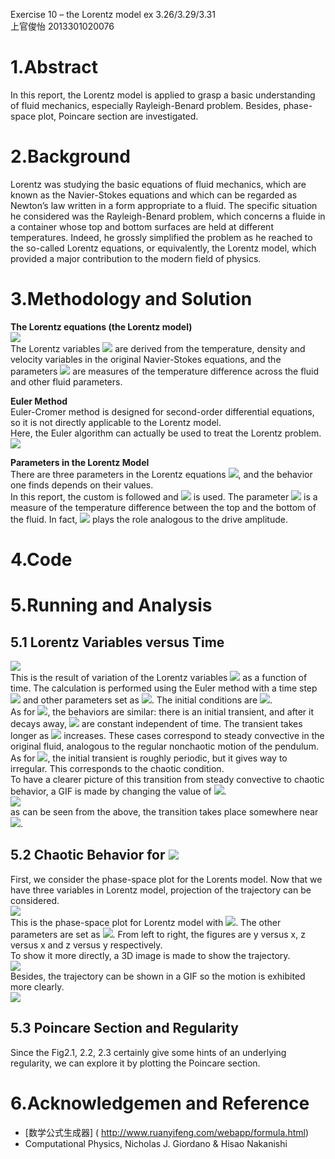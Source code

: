 Exercise 10 – the Lorentz model ex 3.26/3.29/3.31   
上官俊怡 2013301020076
# 1.Abstract    
In this report, the Lorentz model is applied to grasp a basic understanding of fluid mechanics, especially Rayleigh-Benard problem. Besides, phase-space plot, Poincare section are investigated.  

# 2.Background    
Lorentz was studying the basic equations of fluid mechanics, which are known as the Navier-Stokes equations and which can be regarded as Newton’s law written in a form appropriate to a fluid. The specific situation he considered was the Rayleigh-Benard problem, which concerns a fluide in a container whose top and bottom surfaces are held at different temperatures. Indeed, he grossly simplified the problem as he reached to the so-called Lorentz equations, or equivalently, the Lorentz model, which provided a major contribution to the modern field of physics.  

# 3.Methodology and Solution
**The Lorentz equations (the Lorentz model)**  
<img src="http://chart.googleapis.com/chart?cht=tx&chl=%5C%5C%5Cfrac%7Bdx%7D%7Bdt%7D%3D%5Csigma%20(y-x)%0A%5C%5C%5Cfrac%7Bdy%7D%7Bdt%7D%3D-xz%2Brx-y%0A%5C%5C%5Cfrac%7Bdz%7D%7Bdt%7D%3Dxy-bz" style="border:none;" />  
The Lorentz variables <img src="http://chart.googleapis.com/chart?cht=tx&chl=x%2C%20y%2C%20z" style="border:none;" /> are derived from the temperature, density and velocity variables in the original Navier-Stokes equations, and the parameters <img src="http://chart.googleapis.com/chart?cht=tx&chl=%5Csigma%20%2C%20r%2C%20b" style="border:none;" /> are measures of the temperature difference across the fluid and other fluid parameters. 

**Euler Method**  
Euler-Cromer method is designed for second-order differential equations, so it is not directly applicable to the Lorentz model.  
Here, the Euler algorithm can actually be used to treat the Lorentz problem.  
<img src="http://chart.googleapis.com/chart?cht=tx&chl=%5C%5Cx_%7Bi%2B1%7D%3Dx_i%2B%5Csigma%20(y_i-x_i)dt%0A%5C%5Cy_%7Bi%2B1%7D%3Dy_i%2B(-x_iz_i%2Brx_i-y_i)dt%0A%5C%5Cz_%7Bi%2B1%7D%3Dz_i%2B(x_iy_i-bz_i)dt%0A" style="border:none;" />    

**Parameters in the Lorentz Model**  
There are three parameters in the Lorentz equations <img src="http://chart.googleapis.com/chart?cht=tx&chl=%5Csigma%2Cb%2Cr" style="border:none;" />, and the behavior one finds depends on their values.  
In this report, the custom is followed and <img src="http://chart.googleapis.com/chart?cht=tx&chl=%5Csigma%3D10%2Cb%3D8%2F3" style="border:none;" /> is used. The parameter <img src="http://chart.googleapis.com/chart?cht=tx&chl=r" style="border:none;" /> is a measure of the temperature difference between the top and the bottom of the fluid. In fact, <img src="http://chart.googleapis.com/chart?cht=tx&chl=r" style="border:none;" /> plays the role analogous to the drive amplitude.

# 4.Code  

# 5.Running and Analysis
## 5.1 Lorentz Variables versus Time 
![](https://github.com/JunyiShangguan/computationalphysics_N2013301020076/blob/master/ex10_ch3.26/figure_1.png)  
This is the result of variation of the Lorentz variables <img src="http://chart.googleapis.com/chart?cht=tx&chl=y,z" style="border:none;" /> as a function of time.  The calculation is performed using the Euler method with a time step <img src="http://chart.googleapis.com/chart?cht=tx&chl=dt%3D0.0001" style="border:none;" /> and other parameters set as <img src="http://chart.googleapis.com/chart?cht=tx&chl=%5Csigma%3D10%2Cb%3D8%2F3" style="border:none;" />. The initial conditions are <img src="http://chart.googleapis.com/chart?cht=tx&chl=x_0%3D1%2Cy_0%3D0%2Cz_0%3D0" style="border:none;" />.  
As for <img src="http://chart.googleapis.com/chart?cht=tx&chl=r%3D5%2C10%2C15" style="border:none;" />,  the behaviors are similar: there is an initial transient, and after it decays away, <img src="http://chart.googleapis.com/chart?cht=tx&chl=y,z" style="border:none;" /> are constant independent of time.  The transient takes longer as <img src="http://chart.googleapis.com/chart?cht=tx&chl=r" style="border:none;" /> increases. These cases correspond to steady convective in the original fluid, analogous to the regular nonchaotic motion of the pendulum.  
As for <img src="http://chart.googleapis.com/chart?cht=tx&chl=r%3D25" style="border:none;" />, the initial transient is roughly periodic, but it gives way to irregular. This corresponds to the chaotic condition.  
To have a clearer picture of this transition from steady convective to chaotic behavior, a GIF is made by changing the value of <img src="http://chart.googleapis.com/chart?cht=tx&chl=r" style="border:none;" />.  
![](https://github.com/JunyiShangguan/computationalphysics_N2013301020076/blob/master/ex10_ch3.26/figure1.change_r.gif)  
as can be seen from the above, the transition takes place somewhere near <img src="http://chart.googleapis.com/chart?cht=tx&chl=r%3D25" style="border:none;" />.  

## 5.2 Chaotic Behavior for <img src="http://chart.googleapis.com/chart?cht=tx&chl=r%3D25" style="border:none;" />
First, we consider the phase-space plot for the Lorents model. Now that we have three variables in Lorentz model, projection of the trajectory can be considered.  
![](https://github.com/JunyiShangguan/computationalphysics_N2013301020076/blob/master/ex10_ch3.26/figure_2.1.png)  
This  is the phase-space plot for Lorentz model with <img src="http://chart.googleapis.com/chart?cht=tx&chl=r%3D25" style="border:none;" />. The other parameters are set as <img src="http://chart.googleapis.com/chart?cht=tx&chl=x_0%3D1%2Cy_0%3D0%2Cz_0%3D0%2C%5Csigma%3D10%2Cb%3D8%2F3%2Cdt%3D0.0001%2CT%3D50" style="border:none;" />. From left to right, the figures are y versus x, z versus x and z versus y respectively.  
To show it more directly, a 3D image is made to show the trajectory.  
![](https://github.com/JunyiShangguan/computationalphysics_N2013301020076/blob/master/ex10_ch3.26/figure_2.4.png)  
Besides, the trajectory can be shown in a GIF so the motion is exhibited more clearly.  
![](https://github.com/JunyiShangguan/computationalphysics_N2013301020076/blob/master/ex10_ch3.26/keep_r%3D25.gif)  

## 5.3 Poincare Section and Regularity  
Since the Fig2.1, 2.2, 2.3 certainly give some hints of an underlying regularity, we can explore it by plotting the Poincare section.  






# 6.Acknowledgemen and Reference  
-  [数学公式生成器] ( http://www.ruanyifeng.com/webapp/formula.html)  
-  Computational Physics, Nicholas J. Giordano & Hisao Nakanishi  
